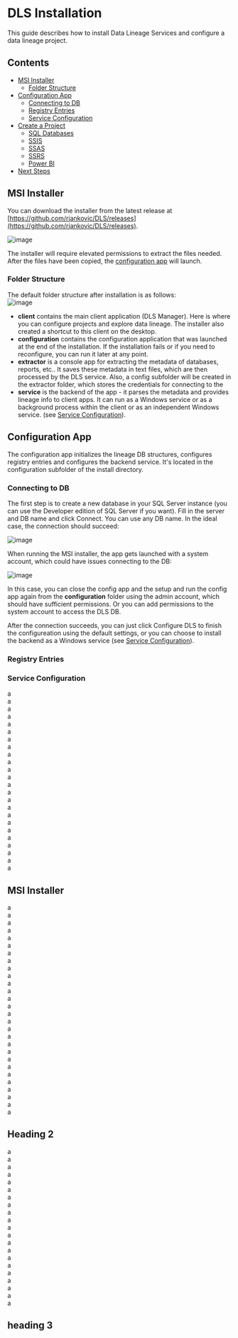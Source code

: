 # DLS Installation

This guide describes how to install Data Lineage Services and configure a data lineage project.

## Contents

- [MSI Installer](#msi-installer)
  - [Folder Structure](#folder-structure)
- [Configuration App](#configuration-app)
  - [Connecting to DB](#connecting-to-db)
  - [Registry Entries](#registry-entries)
  - [Service Configuration](#service-configuration)
- [Create a Project](#creating-a-project)
  - [SQL Databases](#sql-databases)
  - [SSIS](#ssis)
  - [SSAS](#ssas)
  - [SSRS](#ssrs)
  - [Power BI](#power-bi)
- [Next Steps](#next-steps)

## MSI Installer

You can download the installer from the latest release at [https://github.com/rjankovic/DLS/releases](https://github.com/rjankovic/DLS/releases).  
  
![image](https://user-images.githubusercontent.com/2221666/167270821-3f4164c8-827e-42d4-87b5-1eb2253b0089.png)

The installer will require elevated permissions to extract the files needed. After the files have been copied, the [configuration app](#configuration-app) will launch.

### Folder Structure
The default folder structure after installation is as follows:  
![image](https://user-images.githubusercontent.com/2221666/167270789-68862a86-b044-4c30-9bff-19870ec01776.png)
 - **client** contains the main client application (DLS Manager). Here is where you can configure projects and explore data lineage. The installer also created a shortcut to this client on the desktop.
 - **configuration** contains the configuration application that was launched at the end of the installation. If the installation fails or if you need to reconfigure, you can run it later at any point.
 - **extractor** is a console app for extracting the metadata of databases, reports, etc.. It saves these metadata in text files, which are then processed by the DLS service. Also, a config subfolder will be created in the extractor folder, which stores the credentials for connecting to the 
 - **service** is the backend of the app - it parses the metadata and provides lineage info to client apps. It can run as a Windows service or as a background process within the client or as an independent Windows service. (see [Service Configuration](#service-configuration)).

## Configuration App

The configuration app initializes the lineage DB structures, configures registry entries and configures the backend service. It's located in the configuration subfolder of the install directory.

### Connecting to DB

The first step is to create a new database in your SQL Server instance (you can use the Developer edition of SQL Server if you want). Fill in the server and DB name and click Connect. You can use any DB name. In the ideal case, the connection should succeed:

![image](https://user-images.githubusercontent.com/2221666/167289105-a4038f40-de3b-4245-af77-cc756a9b2536.png)

When running the MSI installer, the app gets launched with a system account, which could have issues connecting to the DB:

![image](https://user-images.githubusercontent.com/2221666/167289787-411f27aa-a18f-47f3-b3f1-4b4b749c11fd.png)

In this case, you can close the config app and the setup and run the config app again from the **configuration** folder using the admin account, which should have sufficient permissions. Or you can add permissions to the system account to access the DLS DB.
  
After the connection succeeds, you can just click Configure DLS to finish the configureation using the default settings, or you can choose to install the backend as a Windows service (see [Service Configuration](#service-configuration)).

### Registry Entries

### Service Configuration


a  
a  
a  
a  
a  
a  
a  
a  
a  
a  
a  
a  
a  
a  
a  
a  
a  
a  
a  
a  
a  
a  
a  
a  
## MSI Installer 
a  
a  
a  
a  
a  
a  
a  
a  
a  
a  
a  
a  
a  
a  
a  
a  
a  
a  
a  
a  
a  
a  
a  
a  
a  
a  
a  
a  
## Heading 2
a  
a  
a  
a  
a  
a  
a  
a  
a  
a  
a  
a  
a  
a  
a  
a  
a  
a  
a  
a  
a  
## heading 3






